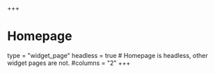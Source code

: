 +++
# Homepage
type = "widget_page"
headless = true  # Homepage is headless, other widget pages are not.
#columns = "2"
+++
